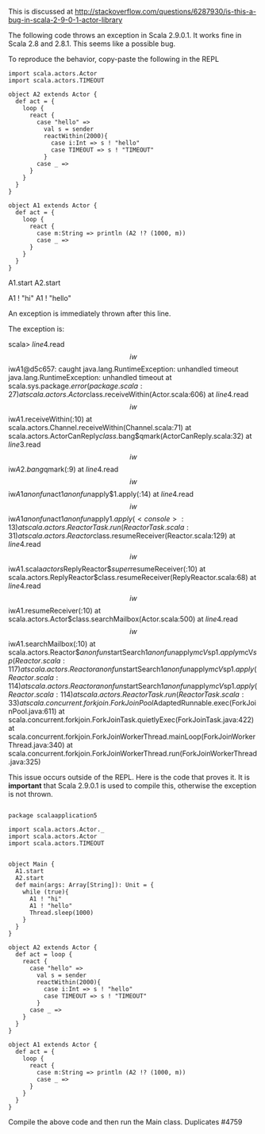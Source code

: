 This is discussed at http://stackoverflow.com/questions/6287930/is-this-a-bug-in-scala-2-9-0-1-actor-library

The following code throws an exception in Scala 2.9.0.1. It works fine in Scala 2.8 and 2.8.1. This seems like a possible bug.

To reproduce the behavior, copy-paste the following in the REPL

```
import scala.actors.Actor
import scala.actors.TIMEOUT

object A2 extends Actor {
  def act = {
    loop {
      react {
        case "hello" => 
          val s = sender 
          reactWithin(2000){
            case i:Int => s ! "hello"
            case TIMEOUT => s ! "TIMEOUT"
          }
        case _ => 
      }
    }
  }
}

object A1 extends Actor {
  def act = {
    loop {
      react {
        case m:String => println (A2 !? (1000, m))
        case _ =>
      }
    }
  }
}
```

A1.start
A2.start

A1 ! "hi"
A1 ! "hello"

An exception is immediately thrown after this line.

The exception is:

scala> $line4.$read$$iw$$iw$A1$@d5c657: caught java.lang.RuntimeException: unhandled timeout
java.lang.RuntimeException: unhandled timeout
        at scala.sys.package$.error(package.scala:27)
        at scala.actors.Actor$class.receiveWithin(Actor.scala:606)
        at $line4.$read$$iw$$iw$A1$.receiveWithin(<console>:10)
        at scala.actors.Channel.receiveWithin(Channel.scala:71)
        at scala.actors.ActorCanReply$class.$bang$qmark(ActorCanReply.scala:32)
        at $line3.$read$$iw$$iw$A2$.$bang$qmark(<console>:9)
        at $line4.$read$$iw$$iw$A1$$anonfun$act$1$$anonfun$apply$1.apply(<console>:14)
        at $line4.$read$$iw$$iw$A1$$anonfun$act$1$$anonfun$apply$1.apply(<console>:13)
        at scala.actors.ReactorTask.run(ReactorTask.scala:31)
        at scala.actors.Reactor$class.resumeReceiver(Reactor.scala:129)
        at $line4.$read$$iw$$iw$A1$.scala$actors$ReplyReactor$$super$resumeReceiver(<console>:10)
        at scala.actors.ReplyReactor$class.resumeReceiver(ReplyReactor.scala:68)
        at $line4.$read$$iw$$iw$A1$.resumeReceiver(<console>:10)
        at scala.actors.Actor$class.searchMailbox(Actor.scala:500)
        at $line4.$read$$iw$$iw$A1$.searchMailbox(<console>:10)
        at scala.actors.Reactor$$anonfun$startSearch$1$$anonfun$apply$mcV$sp$1.apply$mcV$sp(Reactor.scala:117)
        at scala.actors.Reactor$$anonfun$startSearch$1$$anonfun$apply$mcV$sp$1.apply(Reactor.scala:114)
        at scala.actors.Reactor$$anonfun$startSearch$1$$anonfun$apply$mcV$sp$1.apply(Reactor.scala:114)
        at scala.actors.ReactorTask.run(ReactorTask.scala:33)
        at scala.concurrent.forkjoin.ForkJoinPool$AdaptedRunnable.exec(ForkJoinPool.java:611)
        at scala.concurrent.forkjoin.ForkJoinTask.quietlyExec(ForkJoinTask.java:422)
        at scala.concurrent.forkjoin.ForkJoinWorkerThread.mainLoop(ForkJoinWorkerThread.java:340)
        at scala.concurrent.forkjoin.ForkJoinWorkerThread.run(ForkJoinWorkerThread.java:325)


This issue occurs outside of the REPL. Here is the code that proves it. It is **important** that Scala 2.9.0.1 is used to compile this, otherwise the exception is not thrown.

```

package scalaapplication5

import scala.actors.Actor._
import scala.actors.Actor
import scala.actors.TIMEOUT


object Main {
  A1.start
  A2.start
  def main(args: Array[String]): Unit = {
    while (true){
      A1 ! "hi"
      A1 ! "hello"
      Thread.sleep(1000)
    }
  }
}

object A2 extends Actor {
  def act = loop { 
    react {
      case "hello" =>
        val s = sender
        reactWithin(2000){
          case i:Int => s ! "hello"
          case TIMEOUT => s ! "TIMEOUT"
        }
      case _ =>
    }
  }
}

object A1 extends Actor {
  def act = {
    loop {
      react {
        case m:String => println (A2 !? (1000, m))
        case _ =>
      }
    }
  }
}

```

Compile the above code and then run the Main class.
Duplicates #4759
